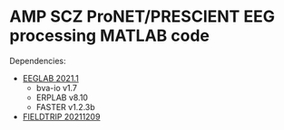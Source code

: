 # AMP SCZ ProNET/PRESCIENT EEG processing MATLAB code

Dependencies:  
- [EEGLAB 2021.1](https://sccn.ucsd.edu/eeglab/index.php)
	- bva-io v1.7
	- ERPLAB v8.10
	- FASTER v1.2.3b
- [FIELDTRIP 20211209](https://www.fieldtriptoolbox.org)

